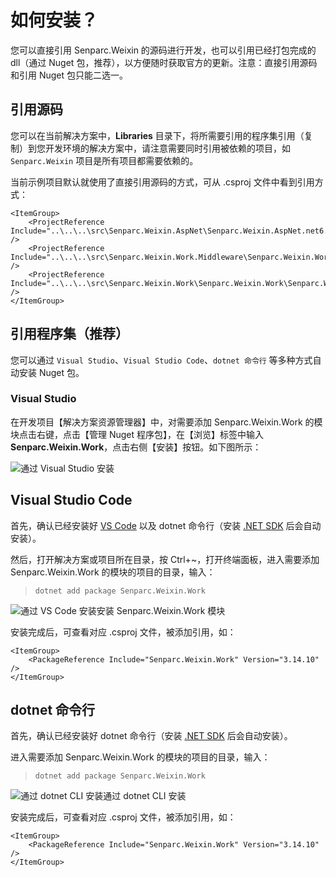 # 如何安装？

您可以直接引用 Senparc.Weixin 的源码进行开发，也可以引用已经打包完成的 dll（通过 Nuget 包，推荐），以方便随时获取官方的更新。注意：直接引用源码和引用 Nuget 包只能二选一。

## 引用源码

您可以在当前解决方案中，**Libraries** 目录下，将所需要引用的程序集引用（复制）到您开发环境的解决方案中，请注意需要同时引用被依赖的项目，如 `Senparc.Weixin` 项目是所有项目都需要依赖的。

当前示例项目默认就使用了直接引用源码的方式，可从 .csproj 文件中看到引用方式：

```
<ItemGroup>
    <ProjectReference Include="..\..\..\src\Senparc.Weixin.AspNet\Senparc.Weixin.AspNet.net6.csproj" />
    <ProjectReference Include="..\..\..\src\Senparc.Weixin.Work.Middleware\Senparc.Weixin.Work.Middleware.net6.csproj" />
    <ProjectReference Include="..\..\..\src\Senparc.Weixin.Work\Senparc.Weixin.Work\Senparc.Weixin.Work.net6.csproj" />
</ItemGroup>
```

## 引用程序集（推荐）

您可以通过 `Visual Studio`、`Visual Studio Code`、`dotnet 命令行` 等多种方式自动安装 Nuget 包。

### Visual Studio

在开发项目【解决方案资源管理器】中，对需要添加 Senparc.Weixin.Work 的模块点击右键，点击【管理 Nuget 程序包】，在【浏览】标签中输入 **Senparc.Weixin.Work**，点击右侧【安装】按钮。如下图所示：

![通过 Visual Studio 安装](https://sdk.weixin.senparc.com/Docs/Work/images/home-install-01.png)

## Visual Studio Code

首先，确认已经安装好 [VS Code](https://code.visualstudio.com/) 以及 dotnet 命令行（安装 [.NET SDK](https://dotnet.microsoft.com/en-us/download) 后会自动安装）。

然后，打开解决方案或项目所在目录，按 Ctrl+~，打开终端面板，进入需要添加 Senparc.Weixin.Work 的模块的项目的目录，输入：

> ```
> dotnet add package Senparc.Weixin.Work
> ```

![通过 VS Code 安装](https://sdk.weixin.senparc.com/Docs/Work/images/home-install-03.png)安装 Senparc.Weixin.Work 模块

安装完成后，可查看对应 .csproj 文件，被添加引用，如：

```
<ItemGroup>
    <PackageReference Include="Senparc.Weixin.Work" Version="3.14.10" />
</ItemGroup>
```

## dotnet 命令行

首先，确认已经安装好 dotnet 命令行（安装 [.NET SDK](https://dotnet.microsoft.com/en-us/download) 后会自动安装）。

进入需要添加 Senparc.Weixin.Work 的模块的项目的目录，输入：

> ```
> dotnet add package Senparc.Weixin.Work
> ```

![通过 dotnet CLI 安装](https://sdk.weixin.senparc.com/Docs/Work/images/home-install-02.png)通过 dotnet CLI 安装

安装完成后，可查看对应 .csproj 文件，被添加引用，如：

```
<ItemGroup>
    <PackageReference Include="Senparc.Weixin.Work" Version="3.14.10" />
</ItemGroup>
```
